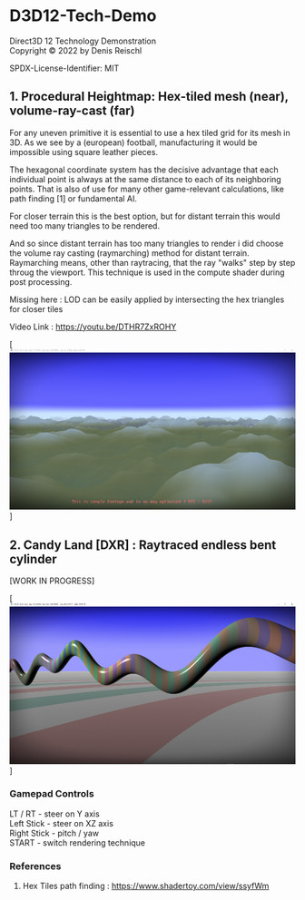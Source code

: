 # D3D12-Tech-Demo
Direct3D 12 Technology Demonstration<br>
Copyright © 2022 by Denis Reischl<br>

SPDX-License-Identifier: MIT<br>

## 1. Procedural Heightmap: Hex-tiled mesh (near), volume-ray-cast (far)

For any uneven primitive it is essential to use a hex tiled grid for its mesh in 3D. As we see by a (european) football, manufacturing it would be impossible using square leather pieces.

The hexagonal coordinate system has the decisive advantage that each individual point is always at the same distance to each of its neighboring points. That is also of use for many other game-relevant calculations, like path finding [1] or fundamental AI.

For closer terrain this is the best option, but for distant terrain this would need too many triangles to be rendered.

And so since distant terrain has too many triangles to render i did choose the volume ray casting (raymarching) method for distant terrain. Raymarching means, other than raytracing, that the ray "walks" step by step throug the viewport. This technique is used in the compute shader during post processing.

Missing here : LOD can be easily applied by intersecting the hex triangles for closer tiles

Video Link : https://youtu.be/DTHR7ZxROHY <br>

[<img src="https://github.com/EisernSchild/D3D12-Tech-Demo/blob/main/media/Proc_heightmap_01.PNG">]

## 2. Candy Land [DXR] : Raytraced endless bent cylinder

[WORK IN PROGRESS]

[<img src="https://github.com/EisernSchild/D3D12-Tech-Demo/blob/main/media/Candy_land_01.PNG">]

### Gamepad Controls

LT / RT - steer on Y axis<br>
Left Stick - steer on XZ axis<br>
Right Stick - pitch / yaw<br>
START - switch rendering technique<br>

### References

1. Hex Tiles path finding : https://www.shadertoy.com/view/ssyfWm <br>
